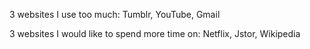 3 websites I use too much: Tumblr, YouTube, Gmail

3 websites I would like to spend more time on: Netflix, Jstor, Wikipedia
